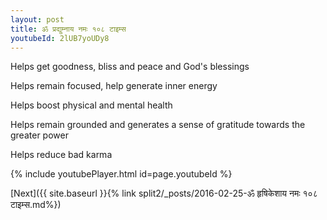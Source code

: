 ```yaml
---
layout: post
title: ॐ प्रद्युम्नाय नमः १०८ टाइम्स
youtubeId: 2lUB7yoUDy8
---
```

 
 
Helps get goodness, bliss and peace and God's blessings
 
Helps remain focused, help generate inner energy 
 
Helps boost physical and mental health 
 
Helps remain grounded and generates a sense of gratitude towards the greater power 
 
Helps reduce bad karma
 
 
 
 


{% include youtubePlayer.html id=page.youtubeId %}
 
[Next]({{ site.baseurl }}{% link  split2/_posts/2016-02-25-ॐ हृषिकेशाय नमः १०८ टाइम्स.md%})
 

